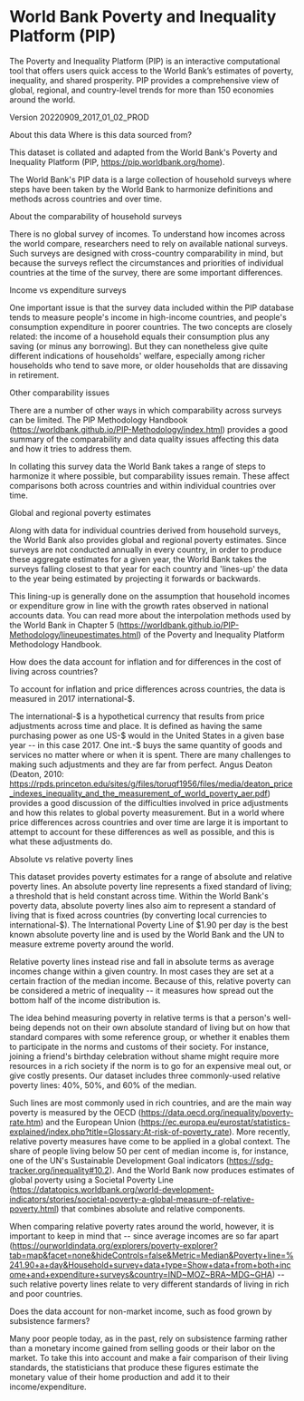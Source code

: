 # World Bank Poverty and Inequality Platform (PIP)

The Poverty and Inequality Platform (PIP) is an interactive computational tool that offers users quick access to the World Bank’s estimates of poverty, inequality, and shared prosperity. PIP provides a comprehensive view of global, regional, and country-level trends for more than 150 economies around the world.

Version 20220909_2017_01_02_PROD

About this data
Where is this data sourced from?

This dataset is collated and adapted from the World Bank's Poverty and Inequality Platform (PIP, https://pip.worldbank.org/home).

The World Bank's PIP data is a large collection of household surveys where steps have been taken by the World Bank to harmonize definitions and methods across countries and over time.

About the comparability of household surveys

There is no global survey of incomes. To understand how incomes across the world compare, researchers need to rely on available national surveys.
Such surveys are designed with cross-country comparability in mind, but because the surveys reflect the circumstances and priorities of individual countries at the time of the survey, there are some important differences.

Income vs expenditure surveys

One important issue is that the survey data included within the PIP database tends to measure people's income in high-income countries, and people's consumption expenditure in poorer countries. The two concepts are closely related: the income of a household equals their consumption plus any saving (or minus any borrowing). But they can nonetheless give quite different indications of households' welfare, especially among richer households who tend to save more, or older households that are dissaving in retirement.

Other comparability issues

There are a number of other ways in which comparability across surveys can be limited. The PIP Methodology Handbook (https://worldbank.github.io/PIP-Methodology/index.html) provides a good summary of the comparability and data quality issues affecting this data and how it tries to address them.

In collating this survey data the World Bank takes a range of steps to harmonize it where possible, but comparability issues remain. These affect comparisons both across countries and within individual countries over time.

Global and regional poverty estimates

Along with data for individual countries derived from household surveys, the World Bank also provides global and regional poverty estimates. Since surveys are not conducted annually in every country, in order to produce these aggregate estimates for a given year, the World Bank takes the surveys falling closest to that year for each country and 'lines-up' the data to the year being estimated by projecting it forwards or backwards.

This lining-up is generally done on the assumption that household incomes or expenditure grow in line with the growth rates observed in national accounts data. You can read more about the interpolation methods used by the World Bank in Chapter 5 (https://worldbank.github.io/PIP-Methodology/lineupestimates.html) of the Poverty and Inequality Platform Methodology Handbook.

How does the data account for inflation and for differences in the cost of living across countries?

To account for inflation and price differences across countries, the data is measured in 2017 international-$.

The international-$ is a hypothetical currency that results from price adjustments across time and place. It is defined as having the same purchasing power as one US-$ would in the United States in a given base year -- in this case 2017. One int.-$ buys the same quantity of goods and services no matter where or when it is spent.
There are many challenges to making such adjustments and they are far from perfect. Angus Deaton (Deaton, 2010: https://rpds.princeton.edu/sites/g/files/toruqf1956/files/media/deaton_price_indexes_inequality_and_the_measurement_of_world_poverty_aer.pdf) provides a good discussion of the difficulties involved in price adjustments and how this relates to global poverty measurement.
But in a world where price differences across countries and over time are large it is important to attempt to account for these differences as well as possible, and this is what these adjustments do.

Absolute vs relative poverty lines

This dataset provides poverty estimates for a range of absolute and relative poverty lines.
An absolute poverty line represents a fixed standard of living; a threshold that is held constant across time. Within the World Bank's poverty data, absolute poverty lines also aim to represent a standard of living that is fixed across countries (by converting local currencies to international-$). The International Poverty Line of $1.90 per day is the best known absolute poverty line and is used by the World Bank and the UN to measure extreme poverty around the world.

Relative poverty lines instead rise and fall in absolute terms as average incomes change within a given country. In most cases they are set at a certain fraction of the median income. Because of this, relative poverty can be considered a metric of inequality -- it measures how spread out the bottom half of the income distribution is.

The idea behind measuring poverty in relative terms is that a person's well-being depends not on their own absolute standard of living but on how that standard compares with some reference group, or whether it enables them to participate in the norms and customs of their society. For instance, joining a friend's birthday celebration without shame might require more resources in a rich society if the norm is to go for an expensive meal out, or give costly presents.
Our dataset includes three commonly-used relative poverty lines: 40%, 50%, and 60% of the median.

Such lines are most commonly used in rich countries, and are the main way poverty is measured by the OECD (https://data.oecd.org/inequality/poverty-rate.htm) and the European Union (https://ec.europa.eu/eurostat/statistics-explained/index.php?title=Glossary:At-risk-of-poverty_rate).
More recently, relative poverty measures have come to be applied in a global context. The share of people living below 50 per cent of median income is, for instance, one of the UN's Sustainable Development Goal indicators (https://sdg-tracker.org/inequality#10.2). And the World Bank now produces estimates of global poverty using a Societal Poverty Line (https://datatopics.worldbank.org/world-development-indicators/stories/societal-poverty-a-global-measure-of-relative-poverty.html) that combines absolute and relative components.

When comparing relative poverty rates around the world, however, it is important to keep in mind that -- since  average incomes are so far apart (https://ourworldindata.org/explorers/poverty-explorer?tab=map&facet=none&hideControls=false&Metric=Median&Poverty+line=%241.90+a+day&Household+survey+data+type=Show+data+from+both+income+and+expenditure+surveys&country=IND~MOZ~BRA~MDG~GHA) -- such relative poverty lines relate to very different standards of living in rich and poor countries.

Does the data account for non-market income, such as food grown by subsistence farmers?

Many poor people today, as in the past, rely on subsistence farming rather than a monetary income gained from selling goods or their labor on the market. To take this into account and make a fair comparison of their living standards, the statisticians that produce these figures estimate the monetary value of their home production and add it to their income/expenditure.